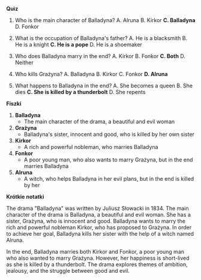  **Quiz**

1. Who is the main character of Balladyna?
A. Alruna
B. Kirkor
**C. Balladyna**
D. Fonkor

2. What is the occupation of Balladyna's father?
A. He is a blacksmith
B. He is a knight
**C. He is a pope**
D. He is a shoemaker

3. Who does Balladyna marry in the end?
A. Kirkor
B. Fonkor
**C. Both**
D. Neither

4. Who kills Grażyna?
A. Balladyna
B. Kirkor
C. Fonkor
**D. Alruna**

5. What happens to Balladyna in the end?
A. She becomes a queen
B. She dies
**C. She is killed by a thunderbolt**
D. She repents

**Fiszki**

1. **Balladyna**
   - The main character of the drama, a beautiful and evil woman
2. **Grażyna**
   - Balladyna's sister, innocent and good, who is killed by her own sister
3. **Kirkor**
   - A rich and powerful nobleman, who marries Balladyna
4. **Fonkor**
   - A poor young man, who also wants to marry Grażyna, but in the end marries Balladyna
5. **Alruna**
   - A witch, who helps Balladyna in her evil plans, but in the end is killed by her

**Krótkie notatki**

The drama "Balladyna" was written by Juliusz Słowacki in 1834. The main character of the drama is Balladyna, a beautiful and evil woman. She has a sister, Grażyna, who is innocent and good. Balladyna wants to marry the rich and powerful nobleman Kirkor, who has proposed to Grażyna. In order to achieve her goal, Balladyna kills her sister with the help of a witch named Alruna.

In the end, Balladyna marries both Kirkor and Fonkor, a poor young man who also wanted to marry Grażyna. However, her happiness is short-lived as she is killed by a thunderbolt. The drama explores themes of ambition, jealousy, and the struggle between good and evil.